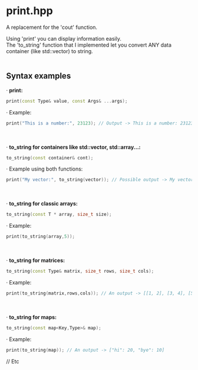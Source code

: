 # print.hpp

A replacement for the 'cout' function.  

Using 'print' you can display information easily.  
The 'to_string' function that I implemented let you convert ANY data container (like std::vector) to string.
<br></br>

Syntax examples
-----

· **print:**  
```c++
print(const Type& value, const Args& ...args);
```

· Example:  
```c++
print("This is a number:", 23123); // Output -> This is a number: 23123
```

<br></br>
· **to_string for containers like std::vector, std::array...:**  
```c++
to_string(const container& cont); 
```

· Example using both functions:  
```c++
print("My vector:", to_string(vector)); // Possible output -> My vector: [1, 2, 3]
```

<br></br>
· **to_string for classic arrays:**  
```c++
to_string(const T * array, size_t size);
```

· Example:  
```c++
print(to_string(array,5));
```

<br></br>
· **to_string for matrices:**  
```c++
to_string(const Type& matrix, size_t rows, size_t cols);
```

· Example:  
```c++
print(to_string(matrix,rows,cols)); // An output -> [[1, 2], [3, 4], [5, 6]]
```

<br></br>
· **to_string for maps:**  
```c++
to_string(const map<Key,Type>& map);
```

· Example:  
```c++
print(to_string(map)); // An output -> ["hi": 20, "bye": 10]
```

// Etc
